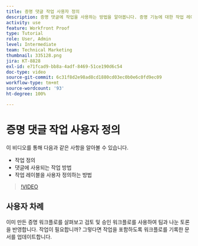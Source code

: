```yaml
---
title: 증명 댓글 작업 사용자 정의
description: 증명 댓글에 작업을 사용하는 방법을 알아봅니다. 증명 기능에 대한 작업 레이블을 설정하고 사용자 정의하는 방법을 알아봅니다.
activity: use
feature: Workfront Proof
type: Tutorial
role: User, Admin
level: Intermediate
team: Technical Marketing
thumbnail: 335128.png
jira: KT-8828
exl-id: e71fcad9-bb8a-4adf-8469-51ce190d6c54
doc-type: video
source-git-commit: 6c31f8d2e98ad8cd1880cd03ec0b0e6c0fd9ec09
workflow-type: tm+mt
source-wordcount: '93'
ht-degree: 100%

---
```


# 증명 댓글 작업 사용자 정의

이 비디오를 통해 다음과 같은 사항을 알아볼 수 있습니다.

* 작업 정의
* 댓글에 사용되는 작업 방법
* 작업 레이블을 사용자 정의하는 방법

>[!VIDEO](https://video.tv.adobe.com/v/335128/?quality=12&learn=on)

## 사용자 차례

이미 만든 증명 워크플로를 살펴보고 검토 및 승인 워크플로를 사용하여 팀과 나눈 토론을 반영합니다. 작업이 필요합니까? 그렇다면 작업을 포함하도록 워크플로를 기록한 문서를 업데이트합니다.

